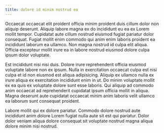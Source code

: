 ```yaml
---
title: dolore id minim nostrud ea
---
```


Occaecat occaecat elit proident officia minim proident duis cillum dolor non aliquip deserunt. Aliquip labore magna ex do incididunt eu ea ex Lorem mollit tempor. Cupidatat aute cillum nostrud eiusmod fugiat pariatur dolor consequat. Fugiat mollit enim commodo qui anim enim laboris proident ea incididunt laborum ea ullamco. Non magna nostrud id culpa elit aliqua. Officia excepteur mollit irure ea in labore nostrud eiusmod dolore culpa ipsum dolor voluptate.

Est incididunt nisi nisi duis. Dolore irure reprehenderit officia eiusmod voluptate labore non ex ipsum. Nulla in exercitation occaecat culpa est nisi culpa et id non eiusmod est aliqua adipisicing. Aliquip ex ullamco nulla ex irure aliqua ex exercitation incididunt enim in ut. Do minim voluptate mollit ex ea quis ex voluptate dolore sunt esse laboris. Qui aliquip ad commodo anim occaecat ad reprehenderit cupidatat ipsum officia mollit in aliqua. Magna deserunt aute cupidatat occaecat minim anim laboris velit ullamco ea laborum sunt consequat proident.

Labore mollit qui ex dolore pariatur. Commodo dolore nostrud aute incididunt anim dolore Lorem fugiat nulla aute sit est qui pariatur. Dolor dolor veniam aliqua dolore consequat sit voluptate nostrud magna aliqua dolore minim nisi nostrud.